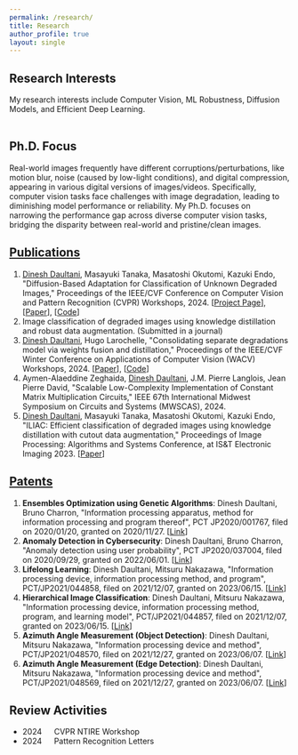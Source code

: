 ```yaml
---
permalink: /research/
title: Research
author_profile: true
layout: single
---
```


## Research Interests
My research interests include Computer Vision, ML Robustness, Diffusion Models, and Efficient Deep Learning.
<br /><br />

## Ph.D. Focus
Real-world images frequently have different corruptions/perturbations, like motion blur, noise (caused by low-light conditions), and digital compression, appearing in various digital versions of images/videos. 
Specifically, computer vision tasks face challenges with image degradation, leading to diminishing model performance or reliability. 
My Ph.D. focuses on narrowing the performance gap across diverse computer vision tasks, bridging the disparity between real-world and pristine/clean images.

## [Publications](https://scholar.google.com/citations?user=L00iqg4AAAAJ&hl=en)
1. <ins>Dinesh Daultani</ins>, Masayuki Tanaka, Masatoshi Okutomi, Kazuki Endo, "Diffusion-Based Adaptation for Classification of Unknown Degraded Images," Proceedings of the IEEE/CVF Conference on Computer Vision and Pattern Recognition (CVPR) Workshops, 2024. [[Project Page](http://www.ok.sc.e.titech.ac.jp/res/CNNIR/DiffAUD/)], [[Paper](https://openaccess.thecvf.com/content/CVPR2024W/NTIRE/html/Daultani_Diffusion-Based_Adaptation_for_Classification_of_Unknown_Degraded_Images_CVPRW_2024_paper.html)], [[Code](https://github.com/dineshdaultani/DiffAUD)]
2. Image classification of degraded images using knowledge distillation and robust data augmentation. (Submitted in a journal)
3. <ins>Dinesh Daultani</ins>, Hugo Larochelle, "Consolidating separate degradations model via weights fusion and distillation," Proceedings of the IEEE/CVF Winter Conference on Applications of Computer Vision (WACV) Workshops, 2024. [[Paper](https://openaccess.thecvf.com/content/WACV2024W/VAQ/papers/Daultani_Consolidating_Separate_Degradations_Model_via_Weights_Fusion_and_Distillation_WACVW_2024_paper.pdf)], [[Code](https://github.com/dineshdaultani/FusionDistill)]
4. Aymen-Alaeddine Zeghaida, <ins>Dinesh Daultani</ins>, J.M. Pierre Langlois, Jean Pierre David, "Scalable Low-Complexity Implementation of Constant Matrix Multiplication Circuits," IEEE 67th International Midwest Symposium on Circuits and Systems (MWSCAS), 2024.
5. <ins>Dinesh Daultani</ins>, Masayuki Tanaka, Masatoshi Okutomi, Kazuki Endo, "ILIAC: Efficient classification of degraded images using knowledge distillation with cutout data augmentation," Proceedings of Image Processing: Algorithms and Systems Conference, at IS&T Electronic Imaging 2023. [[Paper](https://library.imaging.org/ei/articles/35/9/IPAS-296)]

## [Patents](https://patents.google.com/?inventor=Dinesh+DAULTANI)
1. **Ensembles Optimization using Genetic Algorithms**: Dinesh Daultani, Bruno Charron, "Information processing apparatus, method for information processing and program thereof", PCT JP2020/001767, filed on 2020/01/20, granted on 2020/11/27. [[Link](https://patents.google.com/patent/US20210406932A1)] 
2. **Anomaly Detection in Cybersecurity**: Dinesh Daultani, Bruno Charron, "Anomaly detection using user probability", PCT JP2020/037004, filed on 2020/09/29, granted on 2022/06/01. [[Link](https://patents.google.com/patent/US20220311790A1)] 
3. **Lifelong Learning**: Dinesh Daultani, Mitsuru Nakazawa, "Information processing device, information processing method, and program", PCT/JP2021/044858, filed on 2021/12/07, granted on 2023/06/15. [[Link](https://patents.google.com/patent/EP4216114A1)]
4. **Hierarchical Image Classification**: Dinesh Daultani, Mitsuru Nakazawa, "Information processing device, information processing method, program, and learning model", PCT/JP2021/044857, filed on 2021/12/07, granted on 2023/06/15. [[Link](https://patents.google.com/patent/EP4220550A1)]
5. **Azimuth Angle Measurement (Object Detection)**: Dinesh Daultani, Mitsuru Nakazawa, "Information processing device and method", PCT/JP2021/048570, filed on 2021/12/27, granted on 2023/06/07. [[Link](https://patentscope.wipo.int/search/en/detail.jsf?docId=WO2023127019)]
6. **Azimuth Angle Measurement (Edge Detection)**: Dinesh Daultani, Mitsuru Nakazawa, "Information processing device and method", PCT/JP2021/048569, filed on 2021/12/27, granted on 2023/06/07. [[Link](https://patentscope.wipo.int/search/en/detail.jsf?docId=WO2023127018)]
<!--- Invented a new approach to find the best-optimized combination of weak supervised models by using evolutionary search and tournament selection approach based on weighted metrics.) --->
<!--- Invented a new approach for anomaly detection based on the change in user probabilities using multi-modal neural networks (CNN & LSTM). ---> 

## Review Activities
- 2024 &emsp; CVPR NTIRE Workshop
- 2024 &emsp; Pattern Recognition Letters

